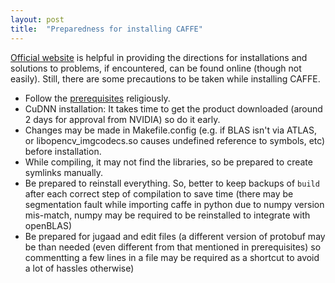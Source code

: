 ```yaml
---
layout: post
title:  "Preparedness for installing CAFFE"
---
```


[Official website](http://caffe.berkeleyvision.org/installation.html) is helpful in providing the directions for installations and solutions to problems, if encountered, can be found online (though not easily). Still, there are some precautions to be taken while installing CAFFE.

- Follow the [prerequisites](http://caffe.berkeleyvision.org/installation.html#prerequisites) religiously.
- CuDNN installation: It takes time to get the product downloaded (around 2 days for approval from NVIDIA) so do it early.
- Changes may be made in Makefile.config (e.g. if BLAS isn't via ATLAS, or libopencv_imgcodecs.so causes undefined reference to symbols, etc) before installation.
- While compiling, it may not find the libraries, so be prepared to create symlinks manually.
- Be prepared to reinstall everything. So, better to keep backups of `build` after each correct step of compilation to save time (there may be segmentation fault while importing caffe in python due to numpy version mis-match, numpy may be required to be reinstalled to integrate with openBLAS)
- Be prepared for jugaad and edit files (a different version of protobuf may be than needed (even different from that mentioned in prerequisites) so commentting a few lines in a file may be required as a shortcut to avoid a lot of hassles otherwise)
